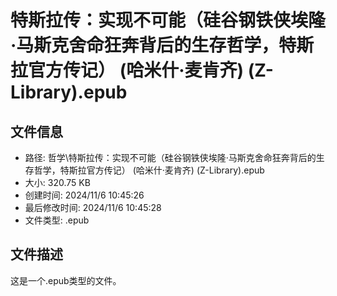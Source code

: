 ﻿# 特斯拉传：实现不可能（硅谷钢铁侠埃隆·马斯克舍命狂奔背后的生存哲学，特斯拉官方传记） (哈米什·麦肯齐) (Z-Library).epub

## 文件信息
- 路径: 哲学\特斯拉传：实现不可能（硅谷钢铁侠埃隆·马斯克舍命狂奔背后的生存哲学，特斯拉官方传记） (哈米什·麦肯齐) (Z-Library).epub
- 大小: 320.75 KB
- 创建时间: 2024/11/6 10:45:26
- 最后修改时间: 2024/11/6 10:45:28
- 文件类型: .epub

## 文件描述
这是一个.epub类型的文件。

